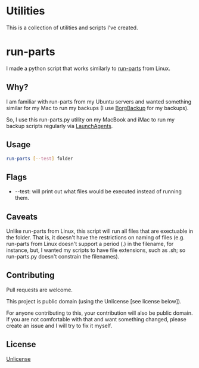 # Utilities

This is a collection of utilities and scripts I've created.

# run-parts

I made a python script that works similarly to [run-parts](http://manpages.ubuntu.com/manpages/trusty/man8/run-parts.8.html) from Linux. 

## Why?

I am familiar with run-parts from my Ubuntu servers and wanted something similar for my Mac to run my backups (I use [BorgBackup](https://www.borgbackup.org) for my backups).

So, I use this run-parts.py utility on my MacBook and iMac to run my backup scripts regularly via [LaunchAgents](https://www.launchd.info).

## Usage

```bash
run-parts [--test] folder
```

## Flags

* --test: will print out what files would be executed instead of running them.

## Caveats

Unlike run-parts from Linux, this script will run all files that are exectuable in the folder. That is, it doesn't have the restrictions on naming of files (e.g. run-parts from Linux doesn't support a period (.) in the filename, for instance, but, I wanted my scripts to have file extensions, such as .sh; so run-parts.py doesn't constrain the filenames).

## Contributing
Pull requests are welcome.

This project is public domain (using the Unlicense [see license below]).

For anyone contributing to this, your contribution will also be public domain. If you are not comfortable with that and want something changed, please create an issue and I will try to fix it myself.

## License
[Unlicense](https://unlicense.org)